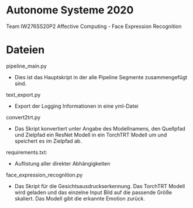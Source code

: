 # Autonome Systeme 2020
Team IW276SS20P2 Affective Computing - Face Expression Recognition

# Dateien
pipeline_main.py
- Dies ist das Hauptskript in der alle Pipeline Segmente zusammengefügt sind.

text_export.py
- Export der Logging Informationen in eine yml-Datei

convert2trt.py
- Das Skript konvertiert unter Angabe des Modellnamens, den Quellpfad und Zielpfad ein ResNet Modell in ein TorchTRT Modell um und speichert es im Zielpfad ab. 

requirements.txt:
- Auflistung aller direkter Abhängigkeiten

face_expression_recognition.py
- Das Skript für die Gesichtsausdruckserkennung. Das TorchTRT Modell wird geladen und das einzelne Input Bild auf die passende Größe skaliert. Das Modell gibt die erkannte Emotion zurück.
